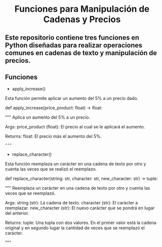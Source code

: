 <div align="center">
  <h1>Funciones para Manipulación de Cadenas y Precios</h1>
</div>
<div>
  <h2>Este repositorio contiene tres funciones en Python diseñadas para realizar operaciones comunes en cadenas de texto y manipulación de precios.</h2>
</div>

<h2>Funciones</h2>

* apply_increase()

Esta función permite aplicar un aumento del 5% a un precio dado.

def apply_increase(price_product: float) -> float:

"""
Aplica un aumento del 5% a un precio.

Args:
    price_product (float): El precio al cual se le aplicará el aumento.

Returns:
    float: El precio más el aumento del 5%.

    """

* replace_character()

Esta función reemplaza un carácter en una cadena de texto por otro y cuenta las veces que se realizó el reemplazo.

def replace_character(string: str, character: str, new_character: str) -> tuple:

"""
Reemplaza un carácter en una cadena de texto por otro y cuenta las veces que se reemplazó.

Args:
    string (str): La cadena de texto.
    character (str): El carácter a reemplazar.
    new_character (str): El nuevo carácter que se pondrá en lugar del anterior.

Returns:
    tuple: Una tupla con dos valores. En el primer valor está la cadena original
           y en segundo lugar la cantidad de veces que se reemplazó el carácter.

"""


